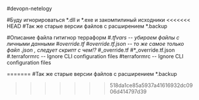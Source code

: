 #devopn-netelogy


#Буду игнорироваться *.dll и *.exe и закомпилиный исходники
<<<<<<< HEAD
#Так же старые версии файлов с расширением *.backup


#Описание файла гитигнор терраформ 
#*.tfvars -- убираем файлы с личными данными
#override.tf 
#override.tf.json -- то же самое только файл .json , следует скрипт  с чем!?
#*_override.tf
#*_override.tf.json
#.terraformrc -- Ignore CLI configuration files
#terraformrc -- Ignore CLI configuration files

=======
#Так же старые версии файлов с расширением *.backup
>>>>>>> 518da1ce85a5937a41616932dc0906d414797d39
